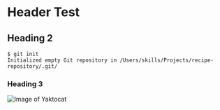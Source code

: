# Header Test
## Heading 2
```
$ git init
Initialized empty Git repository in /Users/skills/Projects/recipe-repository/.git/
```
### Heading 3
![Image of Yaktocat](https://octodex.github.com/images/yaktocat.png)

